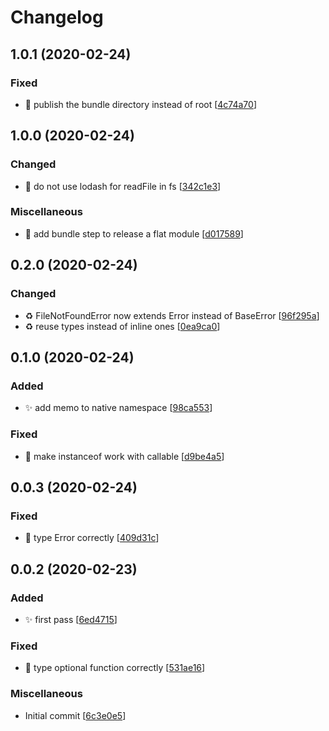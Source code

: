 # Changelog

<a name="1.0.1"></a>
## 1.0.1 (2020-02-24)

### Fixed

- 💚 publish the bundle directory instead of root [[4c74a70](https://github.com/romainPrignon/utils/commit/4c74a70a57dcfef7fbc6e96881168004058768fd)]


<a name="1.0.0"></a>
## 1.0.0 (2020-02-24)

### Changed

- 🎨 do not use lodash for readFile in fs [[342c1e3](https://github.com/romainPrignon/utils/commit/342c1e34fe21ae2449ddc2a0557e828f9f10e223)]

### Miscellaneous

-  👷 add bundle step to release a flat module [[d017589](https://github.com/romainPrignon/utils/commit/d017589f526ce8f15fa35c120b800f73866f52a6)]


<a name="0.2.0"></a>
## 0.2.0 (2020-02-24)

### Changed

- ♻️ FileNotFoundError now extends Error instead of BaseError [[96f295a](https://github.com/romainPrignon/utils/commit/96f295a5736b1095a595189f17b4ed9567bb4eaa)]
- ♻️ reuse types instead of inline ones [[0ea9ca0](https://github.com/romainPrignon/utils/commit/0ea9ca0d703ac931f5dddd4064538d0301c57afb)]


<a name="0.1.0"></a>
## 0.1.0 (2020-02-24)

### Added

- ✨ add memo to native namespace [[98ca553](https://github.com/romainPrignon/utils/commit/98ca5530076900293a54e5885f66405ca92d509b)]

### Fixed

- 🐛 make instanceof work with callable [[d9be4a5](https://github.com/romainPrignon/utils/commit/d9be4a507c727914c593004ef575786c1699f97d)]


<a name="0.0.3"></a>
## 0.0.3 (2020-02-24)

### Fixed

- 🐛 type Error correctly [[409d31c](https://github.com/romainPrignon/utils/commit/409d31ced5d7a07ccf211e3f041b6fa1a95cb641)]


<a name="0.0.2"></a>
## 0.0.2 (2020-02-23)

### Added

- ✨ first pass [[6ed4715](https://github.com/romainPrignon/utils/commit/6ed47154c58811a5ef6bb8a6206f4f4d955ec069)]

### Fixed

- 🐛 type optional function correctly [[531ae16](https://github.com/romainPrignon/utils/commit/531ae16f8b13754f64c3dcc9393da26d06e69cbd)]

### Miscellaneous

-  Initial commit [[6c3e0e5](https://github.com/romainPrignon/utils/commit/6c3e0e5b946fead0ce36044659cd8325b9731f27)]



